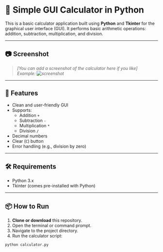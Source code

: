 # 🧮 Simple GUI Calculator in Python

This is a basic calculator application built using **Python** and **Tkinter** for the graphical user interface (GUI). It performs basic arithmetic operations: addition, subtraction, multiplication, and division.

---

## 📷 Screenshot

> _[You can add a screenshot of the calculator here if you like]_  
> _Example: ![screenshot](screenshot.png)_

---

## 🚀 Features

- Clean and user-friendly GUI
- Supports:
  - Addition `+`
  - Subtraction `-`
  - Multiplication `*`
  - Division `/`
- Decimal numbers
- Clear (`C`) button
- Error handling (e.g., division by zero)

---

## 🛠️ Requirements

- Python 3.x
- Tkinter (comes pre-installed with Python)

---

## 📦 How to Run

1. **Clone or download** this repository.
2. Open the terminal or command prompt.
3. Navigate to the project directory.
4. Run the calculator script:

```bash
python calculator.py
